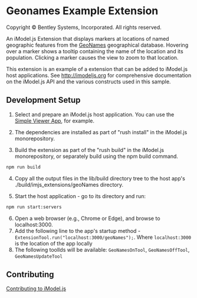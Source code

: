 # Geonames Example Extension

Copyright © Bentley Systems, Incorporated. All rights reserved.

An iModel.js Extension that displays markers at locations of named geographic features from the [GeoNames](https://www.geonames.org/) geographical database. Hovering over a marker shows a tooltip containing the name of the location and its population.  Clicking a marker causes the view to zoom to that location.

This extension is an example of a extension that can be added to iModel.js host applications. See http://imodeljs.org for comprehensive documentation on the iModel.js API and the various constructs used in this sample.

## Development Setup

1. Select and prepare an iModel.js host application. You can use the [Simple Viewer App](https://github.com/imodeljs/imodeljs-samples/tree/master/interactive-app/simple-viewer-app), for example.

2. The dependencies are installed as part of "rush install" in the iModel.js monorepository.

3. Build the extension as part of the "rush build" in the iModel.js monorepository, or separately build using the npm build command.

  ```sh
  npm run build
  ```

4. Copy all the output files in the lib/build directory tree to the host app's ./build/imjs_extensions/geoNames directory.

5. Start the host application - go to its directory and run:

  ```sh
  npm run start:servers
  ```

6. Open a web browser (e.g., Chrome or Edge), and browse to localhost:3000.
7. Add the following line to the app's startup method - `ExtensionTool.run("localhost:3000/geoNames");`.  Where `localhost:3000` is the location of the app locally
8. The following toolIds will be available: `GeoNamesOnTool`, `GeoNamesOffTool`, `GeoNamesUpdateTool`

## Contributing

[Contributing to iModel.js](https://github.com/imodeljs/imodeljs/blob/master/CONTRIBUTING.md)
